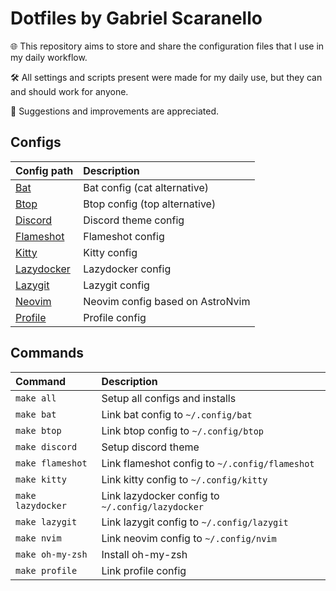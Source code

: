 # Dotfiles by Gabriel Scaranello

🌐 This repository aims to store and share the configuration files that I use in my daily workflow.

🛠️ All settings and scripts present were made for my daily use, but they can and should work for anyone.

🚀 Suggestions and improvements are appreciated.

## Configs

| Config path                       | Description                      |
| :-------------------------------- | :------------------------------- |
| [Bat](./config/bat)               | Bat config (cat alternative)     |
| [Btop](./config/btop)             | Btop config (top alternative)    |
| [Discord](./config/discord)       | Discord theme config             |
| [Flameshot](./config/flameshot)   | Flameshot config                 |
| [Kitty](./config/kitty)           | Kitty config                     |
| [Lazydocker](./config/lazydocker) | Lazydocker config                |
| [Lazygit](./config/lazygit)       | Lazygit config                   |
| [Neovim](./config/nvim)           | Neovim config based on AstroNvim |
| [Profile](./config/profile)       | Profile config                   |

## Commands

| Command           | Description                                      |
| :---------------- | :----------------------------------------------- |
| `make all`        | Setup all configs and installs                   |
| `make bat`        | Link bat config to `~/.config/bat`               |
| `make btop`       | Link btop config to `~/.config/btop`             |
| `make discord`    | Setup discord theme                              |
| `make flameshot`  | Link flameshot config to `~/.config/flameshot`   |
| `make kitty`      | Link kitty config to `~/.config/kitty`           |
| `make lazydocker` | Link lazydocker config to `~/.config/lazydocker` |
| `make lazygit`    | Link lazygit config to `~/.config/lazygit`       |
| `make nvim`       | Link neovim config to `~/.config/nvim`           |
| `make oh-my-zsh`  | Install oh-my-zsh                                |
| `make profile`    | Link profile config                              |
